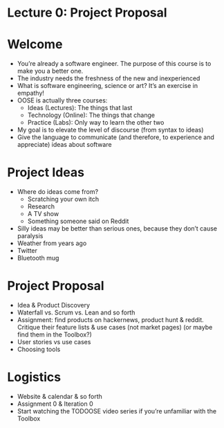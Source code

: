 # Lecture 0: Project Proposal

# Welcome

- You’re already a software engineer. The purpose of this course is to make you a better one.
- The industry needs the freshness of the new and inexperienced
- What is software engineering, science or art? It’s an exercise in empathy!
- OOSE is actually three courses:
  - Ideas (Lectures): The things that last
  - Technology (Online): The things that change
  - Practice (Labs): Only way to learn the other two
- My goal is to elevate the level of discourse (from syntax to ideas)
- Give the language to communicate (and therefore, to experience and appreciate) ideas about software

# Project Ideas

- Where do ideas come from?
  - Scratching your own itch
  - Research
  - A TV show
  - Something someone said on Reddit
- Silly ideas may be better than serious ones, because they don’t cause paralysis
- Weather from years ago
- Twitter
- Bluetooth mug

# Project Proposal

- Idea & Product Discovery
- Waterfall vs. Scrum vs. Lean and so forth
- Assignment: find products on hackernews, product hunt & reddit. Critique their feature lists & use cases (not market pages) (or maybe find them in the Toolbox?)
- User stories vs use cases
- Choosing tools

# Logistics

- Website & calendar & so forth
- Assignment 0 & Iteration 0
- Start watching the TODOOSE video series if you’re unfamiliar with the Toolbox
